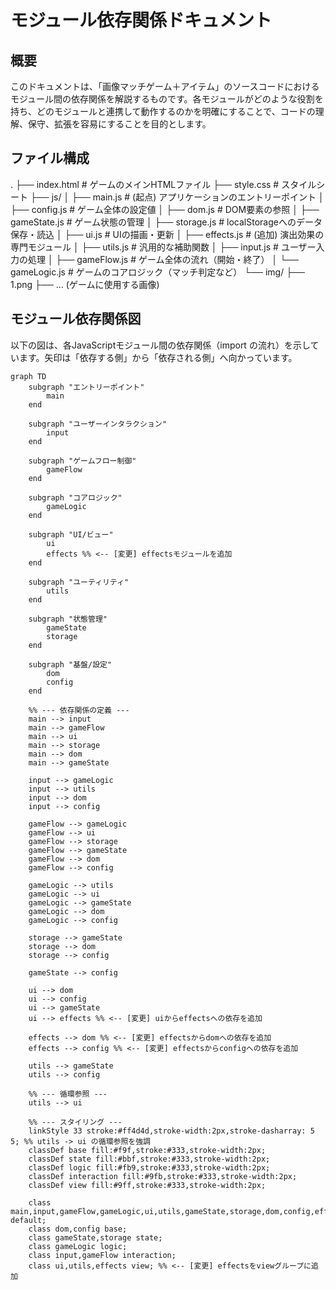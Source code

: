 # モジュール依存関係ドキュメント

## 概要

このドキュメントは、「画像マッチゲーム＋アイテム」のソースコードにおけるモジュール間の依存関係を解説するものです。各モジュールがどのような役割を持ち、どのモジュールと連携して動作するのかを明確にすることで、コードの理解、保守、拡張を容易にすることを目的とします。

## ファイル構成
.
├── index.html         # ゲームのメインHTMLファイル
├── style.css          # スタイルシート
├── js/
│   ├── main.js        # (起点) アプリケーションのエントリーポイント
│   ├── config.js      # ゲーム全体の設定値
│   ├── dom.js         # DOM要素の参照
│   ├── gameState.js   # ゲーム状態の管理
│   ├── storage.js     # localStorageへのデータ保存・読込
│   ├── ui.js          # UIの描画・更新
│   ├── effects.js     # (追加) 演出効果の専門モジュール
│   ├── utils.js       # 汎用的な補助関数
│   ├── input.js       # ユーザー入力の処理
│   ├── gameFlow.js    # ゲーム全体の流れ（開始・終了）
│   └── gameLogic.js   # ゲームのコアロジック（マッチ判定など）
└── img/
    ├── 1.png
    ├── ... (ゲームに使用する画像)

## モジュール依存関係図

以下の図は、各JavaScriptモジュール間の依存関係（import の流れ）を示しています。矢印は「依存する側」から「依存される側」へ向かっています。

```mermaid
graph TD
    subgraph "エントリーポイント"
        main
    end

    subgraph "ユーザーインタラクション"
        input
    end

    subgraph "ゲームフロー制御"
        gameFlow
    end

    subgraph "コアロジック"
        gameLogic
    end

    subgraph "UI/ビュー"
        ui
        effects %% <-- [変更] effectsモジュールを追加
    end

    subgraph "ユーティリティ"
        utils
    end
    
    subgraph "状態管理"
        gameState
        storage
    end

    subgraph "基盤/設定"
        dom
        config
    end

    %% --- 依存関係の定義 ---
    main --> input
    main --> gameFlow
    main --> ui
    main --> storage
    main --> dom
    main --> gameState

    input --> gameLogic
    input --> utils
    input --> dom
    input --> config

    gameFlow --> gameLogic
    gameFlow --> ui
    gameFlow --> storage
    gameFlow --> gameState
    gameFlow --> dom
    gameFlow --> config

    gameLogic --> utils
    gameLogic --> ui
    gameLogic --> gameState
    gameLogic --> dom
    gameLogic --> config

    storage --> gameState
    storage --> dom
    storage --> config

    gameState --> config
    
    ui --> dom
    ui --> config
    ui --> gameState
    ui --> effects %% <-- [変更] uiからeffectsへの依存を追加

    effects --> dom %% <-- [変更] effectsからdomへの依存を追加
    effects --> config %% <-- [変更] effectsからconfigへの依存を追加

    utils --> gameState
    utils --> config
    
    %% --- 循環参照 ---
    utils --> ui

    %% --- スタイリング ---
    linkStyle 33 stroke:#ff4d4d,stroke-width:2px,stroke-dasharray: 5 5; %% utils -> ui の循環参照を強調
    classDef base fill:#f9f,stroke:#333,stroke-width:2px;
    classDef state fill:#bbf,stroke:#333,stroke-width:2px;
    classDef logic fill:#fb9,stroke:#333,stroke-width:2px;
    classDef interaction fill:#9fb,stroke:#333,stroke-width:2px;
    classDef view fill:#9ff,stroke:#333,stroke-width:2px;
    
    class main,input,gameFlow,gameLogic,ui,utils,gameState,storage,dom,config,effects default;
    class dom,config base;
    class gameState,storage state;
    class gameLogic logic;
    class input,gameFlow interaction;
    class ui,utils,effects view; %% <-- [変更] effectsをviewグループに追加